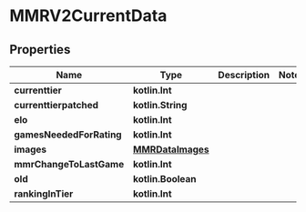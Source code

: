 
# MMRV2CurrentData

## Properties
| Name | Type | Description | Notes |
| ------------ | ------------- | ------------- | ------------- |
| **currenttier** | **kotlin.Int** |  |  |
| **currenttierpatched** | **kotlin.String** |  |  |
| **elo** | **kotlin.Int** |  |  |
| **gamesNeededForRating** | **kotlin.Int** |  |  |
| **images** | [**MMRDataImages**](MMRDataImages.md) |  |  |
| **mmrChangeToLastGame** | **kotlin.Int** |  |  |
| **old** | **kotlin.Boolean** |  |  |
| **rankingInTier** | **kotlin.Int** |  |  |




